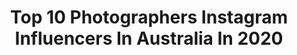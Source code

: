 ---
title: Top 10 Photographers Instagram Influencers In Australia In 2020
description: >-
  Find top photographers Instagram influencers in Australia in 2020. Most popular hashtags: #sydney #ootdinspo #girlsthatwander #girlsdreamtravel.
platform: Instagram
profiles:
  - username: "jungu_sydney"
    fullname: >-
      Jun Gu
    location: "Australia"
    followers: 38453
    engagement: 239
    commentsToLikes: 0.030333
    id: ck6ue3397ok7x0j71t4zzo4p3
    verified: false
    hashtags: "#1dxmarkiii, #fujifilm, #gfx100, #bathurst12hr"
  - username: "lachlanbailey"
    fullname: >-
      LACHLAN BAILEY
    location: "Australia"
    followers: 149986
    engagement: 246
    commentsToLikes: 0.026165
    id: ck0u6ngph2ja30i19f9sckjuv
    verified: true
    hashtags: "#lachlanbailey, #marioncotillard, #outtake, #manuallens"
  - username: "_nata_"
    fullname: >-
      Natalia Horinkova
    location: "Australia"
    followers: 45892
    engagement: 89
    commentsToLikes: 0.024839
    id: ck0u70o5g3kgh0i19rmt5ofsv
    verified: false
    hashtags: "#bonditobronte, #motheranddaughter, #firesinaustralia, #nswfires"
  - username: "saltysaif"
    fullname: >-
      SAIF PHOTOGRAPHY
    location: "Australia"
    followers: 5290
    engagement: 1125
    commentsToLikes: 0.132931
    id: ck6tor51xfmnt0j71sf3bpnbu
    verified: false
    hashtags: ""
  - username: "love.christina.xo"
    fullname: >-
      ✨Christina✨
    location: "Australia"
    followers: 155448
    engagement: 412
    commentsToLikes: 0.092206
    id: ck13c84lqz1y50i192xk9bkvq
    verified: false
    hashtags: "#sydneyblogger, #mcaaustralia, #bondiboost, #biodegradable"
  - username: "elliemmeadephotography"
    fullname: >-
      ELLIE MEADE
    location: "Australia"
    followers: 2031
    engagement: 1928
    commentsToLikes: 0.131273
    id: ck6uau4ne5o8r0j71pxh59jsr
    verified: false
    hashtags: ""
  - username: "balaluke"
    fullname: >-
      Luke Currie-Richardson
    location: "Australia"
    followers: 10137
    engagement: 1640
    commentsToLikes: 0.064415
    id: ck5q14frx985h0i11kufdlyns
    verified: false
    hashtags: "#torresstraitislander, #travelblog, #australia, #alwayswasalwayswillbe"
  - username: "splatterflower"
    fullname: >-
      Phillip Booth
    location: "Australia"
    followers: 6629
    engagement: 821
    commentsToLikes: 0.077452
    id: ck135oq522gzy0i19h7bo56e5
    verified: false
    hashtags: "#sydney, #hanoi, #vietnam, #phillipboothphotography"
  - username: "michaelcwillson"
    fullname: >-
      Michael Willson
    location: "Australia"
    followers: 41063
    engagement: 400
    commentsToLikes: 0.044615
    id: ck1350n2pz3lu0i19jfbigvvb
    verified: true
    hashtags: "#coronavirus, #aflbluesdons, #repost, #mcgtakeover"
  - username: "adventuresofabrunette"
    fullname: >-
      Anne | Sydney Creator ✨
    location: "Australia"
    followers: 8875
    engagement: 1193
    commentsToLikes: 0.158721
    id: ck0w5lln9491k0i1979b7ld9h
    verified: false
    hashtags: "#welivetoexplore, #travelwithme, #suitcasetravels, #visitsydney"
---